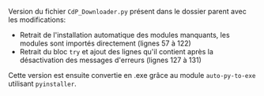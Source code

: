 Version du fichier `CdP_Downloader.py` présent dans le dossier parent avec les modifications:

- Retrait de l'installation automatique des modules manquants, les modules sont importés directement (lignes 57 à 122)
- Retrait du bloc `try` et ajout des lignes qu'il contient après la désactivation des messages d'erreurs (lignes 127 à 131)

Cette version est ensuite convertie en .exe grâce au module `auto-py-to-exe` utilisant `pyinstaller`.
